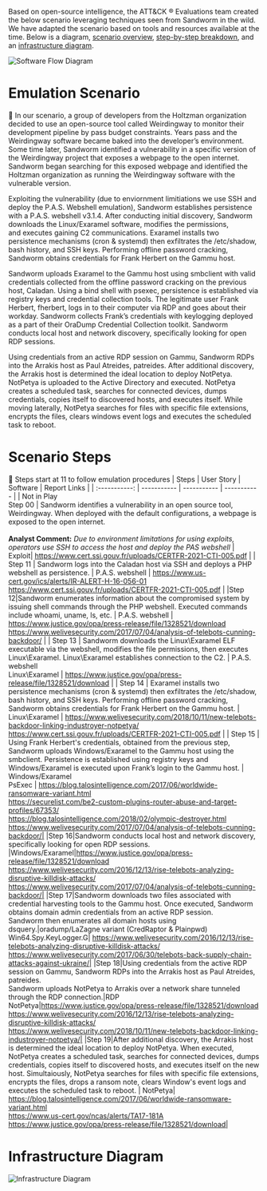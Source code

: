 Based on open-source intelligence, the ATT&CK ® Evaluations team created the below scenario leveraging techniques seen from Sandworm in the wild. We have adapted the scenario based on tools and resources available at the time. Below is a diagram, [scenario overview](#emulation-scenario), [step-by-step breakdown](#scenario-steps), and an [infrastructure diagram](#infrastructure-diagram). 

![Software Flow Diagram](/Resources/images/SoftwareFlow.jpeg)

# Emulation Scenario
📖 
In our scenario, a group of developers from the Holtzman organization decided to use an open-source tool called Weirdingway to monitor their development pipeline by pass budget constraints. Years pass and the Weirdingway software became baked into the developer’s environment. Some time later, Sandworm identified a vulnerability in a specific version of the Weirdingway project that exposes a webpage to the open internet. Sandworm began searching for this exposed webpage and identified the Holtzman organization as running the Weirdingway software with the vulnerable version. 

Exploiting the vulnerability (due to enviornment limitiations we use SSH and deploy the P.A.S. Webshell emulation), Sandworm establishes persistence with a P.A.S. webshell v3.1.4. After conducting initial discovery, Sandworm downloads the Linux/Exaramel software, modifies the permissions, and executes gaining C2 communications. Exaramel installs two persistence mechanisms (cron & systemd) then exfiltrates the /etc/shadow, bash history, and SSH keys. Performing offline password cracking, Sandworm obtains credentials for Frank Herbert on the Gammu host. 

Sandworm uploads Exaramel to the Gammu host using smbclient with valid credentials collected from the offline password cracking on the previous host, Caladan. Using a bind shell with psexec, persistence is established via registry keys and credential collection tools. The legitimate user Frank Herbert, fherbert, logs in to their computer via RDP and goes about their workday. Sandworm collects Frank’s credentials with keylogging deployed as a part of their OraDump Credential Collection toolkit. Sandworm conducts local host and network discovery, specifically looking for open RDP sessions. 

Using credentials from an active RDP session on Gammu, Sandworm RDPs into the Arrakis host as Paul Atreides, patreides. After additional discovery, the Arrakis host is determined the ideal location to deploy NotPetya. NotPetya is uploaded to the Active Directory and executed. NotPetya creates a scheduled task, searches for connected devices, dumps credentials, copies itself to discovered hosts, and executes itself. While moving laterally, NotPetya searches for files with specific file extensions, encrypts the files, clears windows event logs and executes the scheduled task to reboot. 

# Scenario Steps 
👣 
Steps start at 11 to follow emulation procedures 
| Steps | User Story | Software | Report Links |
| :-----------: | ----------- | ----------- | ----------- |
| Not in Play </br>Step 00 | Sandworm identifies a vulnerability in an open source tool, Weirdingway. When deployed with the default configurations, a webpage is exposed to the open internet.</br></br>**Analyst Comment:** _Due to environment limitations for using exploits, operators use SSH to access the host and deploy the PAS webshell_ | Exploit| https://www.cert.ssi.gouv.fr/uploads/CERTFR-2021-CTI-005.pdf |
| Step 11 | Sandworm logs into the Caladan host via SSH and deploys a PHP webshell as persistence.​ | P.A.S. webshell | https://www.us-cert.gov/ics/alerts/IR-ALERT-H-16-056-01 <br> https://www.cert.ssi.gouv.fr/uploads/CERTFR-2021-CTI-005.pdf |
|Step 12|Sandworm enumerates information about the compromised system by issuing shell commands through the PHP webshell.​ Executed commands include whoami, uname, ls, etc. | P.A.S. webshell | https://www.justice.gov/opa/press-release/file/1328521/download </br>https://www.welivesecurity.com/2017/07/04/analysis-of-telebots-cunning-backdoor/ | 
| Step 13 | Sandworm downloads the Linux\Exaramel ELF executable via the webshell, modifies the file permissions, then executes Linux\Exaramel. Linux\Exaramel establishes connection to the C2. | P.A.S. webshell <br>Linux\Exaramel | https://www.justice.gov/opa/press-release/file/1328521/download |
| Step 14 | Exaramel installs two persistence mechanisms (cron & systemd) then exfiltrates the /etc/shadow, bash history, and SSH keys. Performing offline password cracking, Sandworm obtains credentials for Frank Herbert on the Gammu host. | Linux\Exaramel | https://www.welivesecurity.com/2018/10/11/new-telebots-backdoor-linking-industroyer-notpetya/ <br>https://www.cert.ssi.gouv.fr/uploads/CERTFR-2021-CTI-005.pdf | 
| Step 15 | Using Frank Herbert's credentials, obtained from the previous step, Sandworm uploads Windows/Exaramel to the Gammu host using the smbclient. Persistence is established using registry keys and Windows/Exaramel is executed upon Frank’s login to the Gammu host. | Windows/Exaramel </br>PsExec | https://blog.talosintelligence.com/2017/06/worldwide-ransomware-variant.html <br> https://securelist.com/be2-custom-plugins-router-abuse-and-target-profiles/67353/<br>https://blog.talosintelligence.com/2018/02/olympic-destroyer.html<br>https://www.welivesecurity.com/2017/07/04/analysis-of-telebots-cunning-backdoor/|
|Step 16|Sandworm conducts local host and network discovery, specifically looking for open RDP sessions. |Windows/Exaramel|https://www.justice.gov/opa/press-release/file/1328521/download<br>https://www.welivesecurity.com/2016/12/13/rise-telebots-analyzing-disruptive-killdisk-attacks/<br>https://www.welivesecurity.com/2017/07/04/analysis-of-telebots-cunning-backdoor/|
|Step 17|Sandworm downloads two files associated with credential harvesting tools to the Gammu host. Once executed, Sandworm obtains domain admin credentials from an active RDP session.<br>Sandworm then enumerates all domain hosts using dsquery.|oradump/LaZagne variant (CredRaptor & Plainpwd)<br>Win64.Spy.KeyLogger.G| https://www.welivesecurity.com/2016/12/13/rise-telebots-analyzing-disruptive-killdisk-attacks/ <br>https://www.welivesecurity.com/2017/06/30/telebots-back-supply-chain-attacks-against-ukraine/|
|Step 18|Using credentials from the active RDP session on Gammu, Sandworm RDPs into the Arrakis host as Paul Atreides, patreides.<br>Sandworm uploads NotPetya to Arrakis over a network share tunneled through the RDP connection.|RDP<br>NotPetya|https://www.justice.gov/opa/press-release/file/1328521/download<br>https://www.welivesecurity.com/2016/12/13/rise-telebots-analyzing-disruptive-killdisk-attacks/<br>https://www.welivesecurity.com/2018/10/11/new-telebots-backdoor-linking-industroyer-notpetya/|
|Step 19|After additional discovery, the Arrakis host is determined the ideal location to deploy NotPetya. When executed, NotPetya creates a scheduled task, searches for connected devices, dumps credentials, copies itself to discovered hosts, and executes itself on the new host. Simultaiously, NotPetya searches for files with specific file extensions, encrypts the files, drops a ransom note, clears Window's event logs and executes the scheduled task to reboot. | NotPetya| https://blog.talosintelligence.com/2017/06/worldwide-ransomware-variant.html<br>https://www.us-cert.gov/ncas/alerts/TA17-181A<br>https://www.justice.gov/opa/press-release/file/1328521/download|

# Infrastructure Diagram
![Infrastructure Diagram](/Resources/images/InfrastructureDiagram.png)
